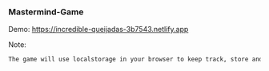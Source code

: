 ### Mastermind-Game
Demo: https://incredible-queijadas-3b7543.netlify.app 

Note: 
``` bash 
The game will use localstorage in your browser to keep track, store and display results. If it is the first time you run the game in your browser, make sure to hit refresh first to enable localstorage to work properly.
```

